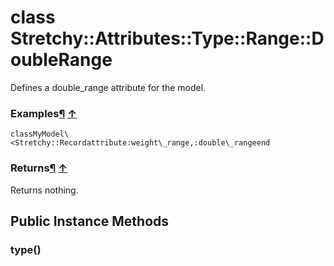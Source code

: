 # class Stretchy::Attributes::Type::Range::DoubleRange [](#class-Stretchy::Attributes::Type::Range::DoubleRange) [](#top)
Defines a double\_range attribute for the model.

### Examples[¶](#class-Stretchy::Attributes::Type::Range::DoubleRange-label-Examples) [↑](#top)

```
classMyModel\<Stretchy::Recordattribute:weight\_range,:double\_rangeend
```

### Returns[¶](#class-Stretchy::Attributes::Type::Range::DoubleRange-label-Returns) [↑](#top)

Returns nothing.

 ## Public Instance Methods
 ### type() [](#method-i-type)
 